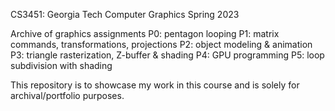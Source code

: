 CS3451: Georgia Tech Computer Graphics Spring 2023

Archive of graphics assignments
P0: pentagon looping
P1: matrix commands, transformations, projections
P2: object modeling & animation
P3: triangle rasterization, Z-buffer & shading
P4: GPU programming
P5: loop subdivision with shading

This repository is to showcase my work in this course and is solely for archival/portfolio purposes. 
